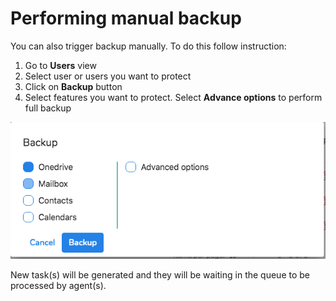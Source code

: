 # Performing manual backup

You can also trigger backup manually. To do this follow instruction: 

1. Go to **Users** view
2. Select user or users you want to protect
3. Click on **Backup** button
4. Select features you want to protect. Select **Advance options** to perform full backup

![](../.gitbook/assets/image%20%288%29.png)

New task\(s\) will be generated and they will be waiting in the queue to be processed by agent\(s\).

